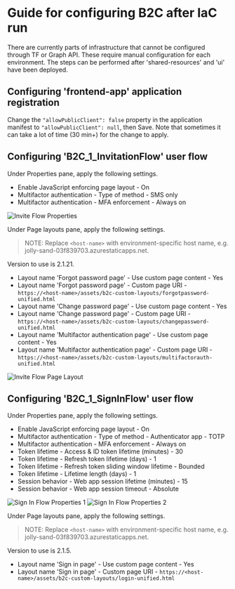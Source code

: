 # Guide for configuring B2C after IaC run

There are currently parts of infrastructure that cannot be configured through TF or Graph API. These require manual configuration for each environment. The steps can be performed after 'shared-resources' and 'ui' have been deployed.

## Configuring 'frontend-app' application registration

Change the `"allowPublicClient": false` property in the application manifest to `"allowPublicClient": null`, then Save. Note that sometimes it can take a lot of time (30 min+) for the change to apply.

## Configuring 'B2C_1_InvitationFlow' user flow

Under Properties pane, apply the following settings.

- Enable JavaScript enforcing page layout - On
- Multifactor authentication - Type of method - SMS only
- Multifactor authentication - MFA enforcement - Always on

![Invite Flow Properties](https://user-images.githubusercontent.com/77341673/228801159-7320e8bf-97f3-462c-80bb-c2580777aed3.PNG)

Under Page layouts pane, apply the following settings.

> NOTE: Replace `<host-name>` with environment-specific host name, e.g. jolly-sand-03f839703.azurestaticapps.net.

Version to use is 2.1.21.

- Layout name 'Forgot password page' - Use custom page content - Yes
- Layout name 'Forgot password page' - Custom page URI - `https://<host-name>/assets/b2c-custom-layouts/forgotpassword-unified.html`
- Layout name 'Change password page' - Use custom page content - Yes
- Layout name 'Change password page' - Custom page URI - `https://<host-name>/assets/b2c-custom-layouts/changepassword-unified.html`
- Layout name 'Multifactor authentication page' - Use custom page content - Yes
- Layout name 'Multifactor authentication page' - Custom page URI - `https://<host-name>/assets/b2c-custom-layouts/multifactorauth-unified.html`

![Invite Flow Page Layout](https://user-images.githubusercontent.com/77341673/228801236-18c95292-8b1b-4e1f-96ce-cc4302413dcc.PNG)

## Configuring 'B2C_1_SignInFlow' user flow

Under Properties pane, apply the following settings.

- Enable JavaScript enforcing page layout - On
- Multifactor authentication - Type of method - Authenticator app - TOTP
- Multifactor authentication - MFA enforcement - Always on
- Token lifetime - Access & ID token lifetime (minutes) - 30
- Token lifetime - Refresh token lifetime (days) - 1
- Token lifetime - Refresh token sliding window lifetime - Bounded
- Token lifetime - Lifetime length (days) - 1
- Session behavior - Web app session lifetime (minutes) - 15
- Session behavior - Web app session timeout - Absolute

![Sign In Flow Properties 1](https://user-images.githubusercontent.com/77341673/228801340-cb77d4a1-773d-417e-9f22-7dfd7ae6b196.PNG)
![Sign In Flow Properties 2](https://user-images.githubusercontent.com/77341673/228801401-882d0faa-5c1c-4b43-bfbf-f3c4957530e4.PNG)

Under Page layouts pane, apply the following settings.

> NOTE: Replace `<host-name>` with environment-specific host name, e.g. jolly-sand-03f839703.azurestaticapps.net.

Version to use is 2.1.5.

- Layout name 'Sign in page' - Use custom page content - Yes
- Layout name 'Sign in page' - Custom page URI - `https://<host-name>/assets/b2c-custom-layouts/login-unified.html`
